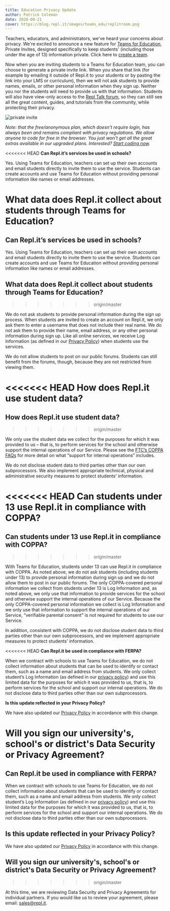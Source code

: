 ```yaml
---
title: Education Privacy Update
author: Patrick Coleman
date: 2020-09-21
cover: https://blog.repl.it/images/teams_edu/replitroom.png
---
```


Teachers, educators, and administrators, we've heard your concerns about privacy. We're excited to announce a new feature for [Teams for Education](https://repl.it/site/teams), Private Invites, designed specifically to keep students' (including those under the age of 13) information private. Click here to [create a team](https://repl.it/teams).

Now when you are inviting students to a Teams for Education team, you can choose to generate a private invite link. When you share that link (for example by emailing it outside of Repl.it to your students or by pasting the link into your LMS or curriculum), then we will not ask students to provide names, emails, or other personal information when they sign up. Neither you nor the students will need to provide us with that information. Students will also have view-only access to the [Repl Talk forum](https://repl.it/talk/all), so they can still see all the great content, guides, and tutorials from the community, while protecting their privacy.

![private invite](https://blog.repl.it/images/teams_edu/privateinvite.png)

*Note: that the free/anonymous plan, which doesn't require login, has always been and remains compliant with privacy regulations. We allow anyone to code for free in the browser. You just won't get all the great extras available in our upgraded plans. Interested? [Start coding now](https://repl.it/languages).*

<<<<<<< HEAD
**Can Repl.it’s services be used in schools?**

Yes. Using Teams for Education, teachers can set up their own accounts and email students directly to invite them to use the service. Students can create accounts and use Teams for Education without providing personal information like names or email addresses.  

**What data does Repl.it collect about students through Teams for Education?**
=======
## Can Repl.it’s services be used in schools?

Yes. Using Teams for Education, teachers can set up their own accounts and email students directly to invite them to use the service. Students can create accounts and use Teams for Education without providing personal information like names or email addresses.  

## What data does Repl.it collect about students through Teams for Education?
>>>>>>> origin/master

We do not ask students to provide personal information during the sign up process. When students are invited to create an account on Repl.it, we only ask them to enter a username that does not include their real name. We do not ask them to provide their name, email address, or any other personal information during sign up. Like all online services, we receive Log Information (as defined in our [Privacy Policy](https://repl.it/site/privacy)) when students use the services.

We do not allow students to post on our public forums. Students can still benefit from the forums, though, because they are not restricted from viewing them.

<<<<<<< HEAD
**How does Repl.it use student data?**
=======
## How does Repl.it use student data?
>>>>>>> origin/master

We only use the student data we collect for the purposes for which it was provided to us – that is, to perform services for the school and otherwise support the internal operations of our Service. Please see the [FTC’s COPPA FAQs](https://www.ftc.gov/tips-advice/business-center/guidance/complying-coppa-frequently-asked-questions-0) for more detail on what “support for internal operations” includes.

We do not disclose student data to third parties other than our own subprocessors. We also implement appropriate technical, physical and administrative security measures to protect students’ information.

<<<<<<< HEAD
**Can students under 13 use Repl.it in compliance with COPPA?**
=======
## Can students under 13 use Repl.it in compliance with COPPA?
>>>>>>> origin/master

With Teams for Education, students under 13 can use Repl.it in compliance with COPPA. As noted above, we do not ask students (including students under 13) to provide personal information during sign up and we do not allow them to post in our public forums. The only COPPA-covered personal information we collect from students under 13 is Log Information and, as noted above, we only use that information to provide services for the school and otherwise support the internal operations of our Service. Because the only COPPA-covered personal information we collect is Log Information and we only use that information to support the internal operations of our Service, “verifiable parental consent” is not required for students to use our Service.

In addition, consistent with COPPA, we do not disclose student data to third parties other than our own subprocessors, and we implement appropriate measures to protect students’ information.

<<<<<<< HEAD
**Can Repl.it be used in compliance with FERPA?**

When we contract with schools to use Teams for Education, we do not collect information about students that can be used to identify or contact them, such as a name and email address from students.  We only collect student’s Log Information (as defined in our [privacy policy](https://repl.it/site/privacy)) and use this limited data for the purposes for which it was provided to us, that is, to perform services for the school and support our internal operations. We do not disclose data to third parties other than our own subprocessors.

**Is this update reflected in your Privacy Policy?**

We have also updated our [Privacy Policy](https://repl.it/site/privacy) in accordance with this change.

**Will you sign our university's, school's or district's Data Security or Privacy Agreement?**
=======
## Can Repl.it be used in compliance with FERPA?

When we contract with schools to use Teams for Education, we do not collect information about students that can be used to identify or contact them, such as a name and email address from students.  We only collect student’s Log Information (as defined in our [privacy policy](https://repl.it/site/privacy)) and use this limited data for the purposes for which it was provided to us, that is, to perform services for the school and support our internal operations. We do not disclose data to third parties other than our own subprocessors.

## Is this update reflected in your Privacy Policy?

We have also updated our [Privacy Policy](https://repl.it/site/privacy) in accordance with this change.

## Will you sign our university's, school's or district's Data Security or Privacy Agreement?
>>>>>>> origin/master

At this time, we are reviewing Data Security and Privacy Agreements for individual partners. If you would like us to review your agreement, please email: [sales@repl.it](mailto:sales@repl.it).  